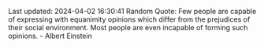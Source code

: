 Last updated: 2024-04-02 16:30:41
Random Quote: Few people are capable of expressing with equanimity opinions which differ from the prejudices of their social environment. Most people are even incapable of forming such opinions. - Albert Einstein